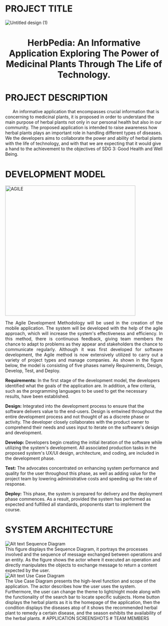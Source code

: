 # PROJECT TITLE

![Untitled design (1)](https://github.com/cortezjoseph/ADET_FINALPROJ/assets/114766731/73cadf64-732c-41e8-b55e-e078eab4e59b)

**<h1 align="center">HerbPedia: An Informative Application Exploring The Power of Medicinal Plants Through The Life of Technology.</h1>**

# PROJECT DESCRIPTION
&nbsp;&nbsp;&nbsp;&nbsp;&nbsp; An informative application that encompasses crucial information that is concerning to medicinal plants, it is proposed in order to understand the main purpose of herbal plants not only in our personal health but also in our community. The proposed application is intended to raise awareness how herbal plants plays an important role in handling different types of diseases. We the developers aims to collaborate the power and ability of herbal plants with the life of technology, and with that we are expecting that it would give a hand to the achievement to the objectives of SDG 3: Good Health and Well Being. 

# DEVELOPMENT MODEL

<img width="416" alt="AGILE" src="https://github.com/cortezjoseph/ADET_FINALPROJ/assets/114508743/3dcecb7d-273e-4bcf-a03e-7d476de7fadb">

<p align="justify"> The Agile Development Methodology will be used in the creation of the mobile application. The system will be developed with the help of the agile approach, which will increase the system's effectiveness and efficiency. In this method, there is continuous feedback, giving team members the chance to adapt to problems as they appear and stakeholders the chance to communicate regularly. Although it was first developed for software development, the Agile method is now extensively utilized to carry out a variety of project types and manage companies. As shown in the figure below, the model is consisting of five phases namely Requirements, Design, Develop, Test, and Deploy.

**Requirements:** In the first stage of the development model, the developers identified what the goals of the application are. In addition, a few criteria, such as the programming languages to be used to get the necessary results, have been established.

**Design:** Integrated into the development process to ensure that the software delivers value to the end-users. Design is entwined throughout the entire development process and not thought of as a discrete phase or activity. The developer closely collaborates with the product owner to comprehend their needs and uses input to iterate on the software's design and development.

**Develop:** Developers begin creating the initial iteration of the software while utilizing the system's development. All associated production tasks in the proposed system's UX/UI design, architecture, and coding, are included in the development phase.

**Test:** The advocates concentrated on enhancing system performance and quality for the user throughout this phase, as well as adding value for the project team by lowering administrative costs and speeding up the rate of response.

**Deploy:** This phase, the system is prepared for delivery and the deployment phase commences. As a result, provided the system has performed as expected and fulfilled all standards, proponents start to implement the course.

# SYSTEM ARCHITECTURE
<img src="/path/to/img.jpg" alt="Alt text" title="Optional title">
Sequence Diagram<br>
This figure displays the Sequence Diagram, it portrays the processes involved and the sequence of message exchanged between operations and an entity. As the figure shows the actor where it executed an operation and directly manipulates the objects to exchange message to return a content expected by the user.<br>
<img src="assets/Use Case Diagram.png.jpg" alt="Alt text" title="Optional title">
Use Case Diagram<br>
The Use Case Diagram presents the high-level function and scope of the application. The actor describes how the user uses the system. Furthermore, the user can change the theme to light/night mode along with the functionality of the search bar to locate specific subjects. Home button displays the herbal plants as it is the homepage of the application, then the condition displays the diseases atop of it shows the recommended herbal plant to remedy a certain disease, and the season exhibits the availability of the herbal plants.
# APPLICATION SCREENSHOTS
# TEAM MEMBERS


